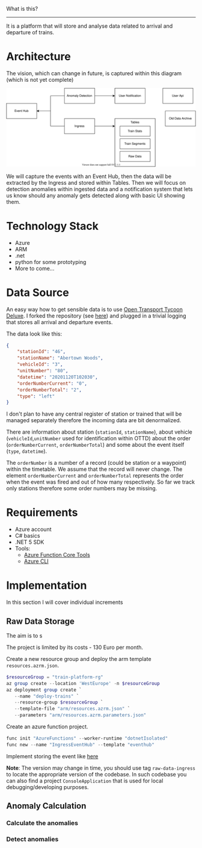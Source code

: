 What is this?

---

It is a platform that will store and analyse data related to arrival and departure of trains. 

# Architecture
The vision, which can change in future, is captured within this diagram (which is not yet complete)

![vision](./imgs/vision.svg)

We will capture the events with an Event Hub, then the data will be extracted by the Ingress and stored within Tables. Then we will focus on detection anomalies within ingested data and a notification system that lets us know should any anomaly gets detected along with basic UI showing them.

# Technology Stack

- Azure
- ARM
- .net
- python for some prototyping
- More to come...

# Data Source 

An easy way how to get sensible data is to use [Open Transport Tycoon Deluxe](openttd.org). I forked the repository (see [here](https://github.com/jaroslavknotek/OpenTTD/tree/feature/train_station_logging)) and plugged in a trivial logging that stores all arrival and departure events. 

The data look like this:
```json
{
    "stationId": "46",
    "stationName": "Abertown Woods",
    "vehicleId": "3",
    "unitNumber": "80",
    "datetime": "20201120T102030",
    "orderNumberCurrent": "0",
    "orderNumberTotal": "2",
    "type": "left"
}
```

I don't plan to have any central register of station or trained that will be managed separately therefore the incoming data are bit denormalized. 

There are information about station (`stationId`, `stationName`), about vehicle (`vehicleId`,`unitNumber` used for identification within OTTD) about the order (`orderNumberCurrent`, `orderNumberTotal`) and some about the event itself (`type`, `datetime`).

The `orderNumber` is a number of a record (could be station or a waypoint) within the timetable. We assume that the record will never change. The element `orderNumberCurrent` and `orderNumberTotal` represents the order when the event was fired and out of how many respectively. So far we track only stations therefore some order numbers may be missing.

# Requirements

- Azure account
- C# basics
- .NET 5 SDK
- Tools:
  - [Azure Function Core Tools](https://docs.microsoft.com/en-us/azure/azure-functions/functions-run-local#v2)
  - [Azure CLI](https://docs.microsoft.com/en-us/cli/azure/install-azure-cli)


# Implementation

In this section I will cover individual increments

## Raw Data Storage

The aim is to s

The project is limited by its costs - 130 Euro per month.

Create a new resource group and deploy the arm template `resources.azrm.json`.

```ps1
$resourceGroup = "train-platform-rg"
az group create --location 'WestEurope' -n $resourceGroup
az deployment group create `
   --name "deploy-trains" `
   --resource-group $resourceGroup `
   --template-file "arm/resources.azrm.json" `
   --parameters "arm/resources.azrm.parameters.json"
```

Create an azure function project.

```ps1
func init "AzureFunctions" --worker-runtime "dotnetIsolated"
func new --name "IngressEventHub" --template "eventhub"
```

Implement storing the event like [here](../source/cs/Shared/Services/TrainEventsRepository.cs) 

**Note**: The version may change in time, you should use tag `raw-data-ingress` to locate the appropriate version of the codebase. In such codebase you can also find a project `ConsoleApplication` that is used for local debugging/developing purposes.

## Anomaly Calculation

### Calculate the anomalies

### Detect anomalies

